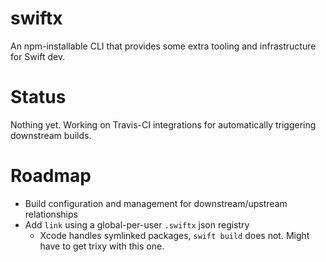 # swiftx
An npm-installable CLI that provides some extra tooling and infrastructure for Swift dev.

# Status

Nothing yet. Working on Travis-CI integrations for automatically triggering downstream builds.

# Roadmap

- Build configuration and management for downstream/upstream relationships
- Add `link` using a global-per-user `.swiftx` json registry
  - Xcode handles symlinked packages, `swift build` does not. Might have to get trixy with this one.
